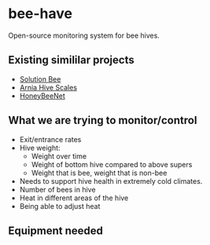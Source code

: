 # bee-have
Open-source monitoring system for bee hives.


## Existing simililar projects

- [Solution Bee](http://solutionbee.com/?page_id=145#1446901477438-2cf97671-d6ed)
- [Arnia Hive Scales](http://www.arnia.co.uk/hive-scales/)
- [HoneyBeeNet](https://honeybeenet.gsfc.nasa.gov/)

## What we are trying to monitor/control

- Exit/entrance rates
- Hive weight:
  - Weight over time
  - Weight of bottom hive compared to above supers
  - Weight that is bee, weight that is non-bee
- Needs to support hive health in extremely cold climates. 
- Number of bees in hive
- Heat in different areas of the hive
- Being able to adjust heat



## Equipment needed
